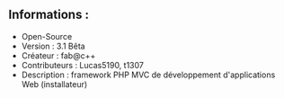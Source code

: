 ﻿Informations :
-----------

* Open-Source
* Version  : 3.1 Bêta
* Créateur : fab@c++
* Contributeurs : Lucas5190, t1307
* Description : framework PHP MVC de développement d'applications Web (installateur)